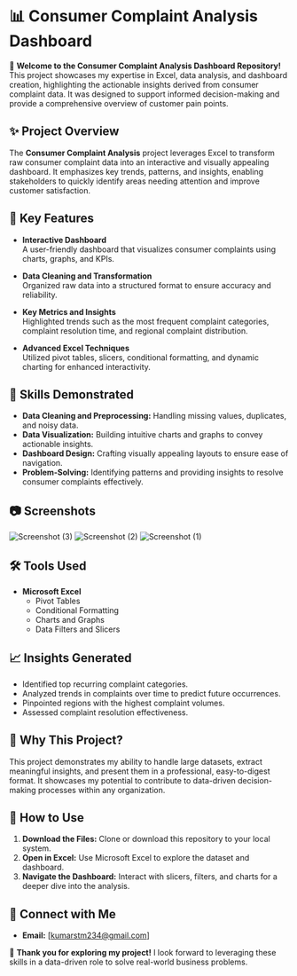 # 📊 Consumer Complaint Analysis Dashboard  

🚀 **Welcome to the Consumer Complaint Analysis Dashboard Repository!**  
This project showcases my expertise in Excel, data analysis, and dashboard creation, highlighting the actionable insights derived from consumer complaint data. It was designed to support informed decision-making and provide a comprehensive overview of customer pain points.  

## ✨ **Project Overview**

The **Consumer Complaint Analysis** project leverages Excel to transform raw consumer complaint data into an interactive and visually appealing dashboard. It emphasizes key trends, patterns, and insights, enabling stakeholders to quickly identify areas needing attention and improve customer satisfaction.


## 🧰 **Key Features**

- **Interactive Dashboard**  
  A user-friendly dashboard that visualizes consumer complaints using charts, graphs, and KPIs.
  
- **Data Cleaning and Transformation**  
  Organized raw data into a structured format to ensure accuracy and reliability.
  
- **Key Metrics and Insights**  
  Highlighted trends such as the most frequent complaint categories, complaint resolution time, and regional complaint distribution.

- **Advanced Excel Techniques**  
  Utilized pivot tables, slicers, conditional formatting, and dynamic charting for enhanced interactivity.

## 🎯 **Skills Demonstrated**

- **Data Cleaning and Preprocessing:** Handling missing values, duplicates, and noisy data.  
- **Data Visualization:** Building intuitive charts and graphs to convey actionable insights.  
- **Dashboard Design:** Crafting visually appealing layouts to ensure ease of navigation.  
- **Problem-Solving:** Identifying patterns and providing insights to resolve consumer complaints effectively.  


## 📷 **Screenshots** 

![Screenshot (3)](https://github.com/user-attachments/assets/8448a366-9c82-4f9d-b2f7-4573e6837ba3)
![Screenshot (2)](https://github.com/user-attachments/assets/20282b1f-9ee3-4005-abb3-1a5e1e34fa9a)
![Screenshot (1)](https://github.com/user-attachments/assets/18d597ef-77b3-448c-8566-1a5f641f025d)




## 🛠️ **Tools Used**

- **Microsoft Excel**  
  - Pivot Tables  
  - Conditional Formatting  
  - Charts and Graphs  
  - Data Filters and Slicers  

## 📈 **Insights Generated**

- Identified top recurring complaint categories.  
- Analyzed trends in complaints over time to predict future occurrences.  
- Pinpointed regions with the highest complaint volumes.  
- Assessed complaint resolution effectiveness.  


## 💼 **Why This Project?**

This project demonstrates my ability to handle large datasets, extract meaningful insights, and present them in a professional, easy-to-digest format. It showcases my potential to contribute to data-driven decision-making processes within any organization.

## 🌟 **How to Use**

1. **Download the Files:** Clone or download this repository to your local system.  
2. **Open in Excel:** Use Microsoft Excel to explore the dataset and dashboard.  
3. **Navigate the Dashboard:** Interact with slicers, filters, and charts for a deeper dive into the analysis.

## 🤝 **Connect with Me**


- **Email:** [kumarstm234@gmail.com]

🎉 **Thank you for exploring my project!** I look forward to leveraging these skills in a data-driven role to solve real-world business problems.  
